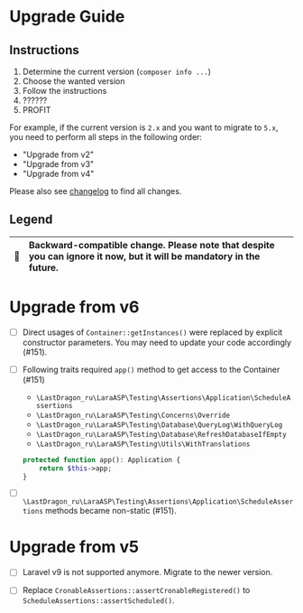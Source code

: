 # Upgrade Guide

[include:file]: ../../docs/Shared/Upgrade.md
[//]: # (start: c70a9a43c0a80bd2e7fa6010a9b2c0fbcab4cb4d536d7a498216d9df7431f7e2)
[//]: # (warning: Generated automatically. Do not edit.)

## Instructions

1. Determine the current version (`composer info ...`)
2. Choose the wanted version
3. Follow the instructions
4. ??????
5. PROFIT

For example, if the current version is `2.x` and you want to migrate to `5.x`, you need to perform all steps in the following order:

* "Upgrade from v2"
* "Upgrade from v3"
* "Upgrade from v4"

Please also see [changelog](https://github.com/LastDragon-ru/lara-asp/releases) to find all changes.

## Legend

| 🤝 | Backward-compatible change. Please note that despite you can ignore it now, but it will be mandatory in the future. |
|:--:|:--------------------------------------------------------------------------------------------------------------------|

[//]: # (end: c70a9a43c0a80bd2e7fa6010a9b2c0fbcab4cb4d536d7a498216d9df7431f7e2)

# Upgrade from v6

[include:file]: ../../docs/Shared/Upgrade/FromV6.md
[//]: # (start: 6b55bf5daea407a4590344596d41efd8368a783e2666bfe431a88a5eeaff3a95)
[//]: # (warning: Generated automatically. Do not edit.)

* [ ] Direct usages of `Container::getInstances()` were replaced by explicit constructor parameters. You may need to update your code accordingly (#151).

[//]: # (end: 6b55bf5daea407a4590344596d41efd8368a783e2666bfe431a88a5eeaff3a95)

* [ ] Following traits required `app()` method to get access to the Container (#151)
  * `\LastDragon_ru\LaraASP\Testing\Assertions\Application\ScheduleAssertions`
  * `\LastDragon_ru\LaraASP\Testing\Concerns\Override`
  * `\LastDragon_ru\LaraASP\Testing\Database\QueryLog\WithQueryLog`
  * `\LastDragon_ru\LaraASP\Testing\Database\RefreshDatabaseIfEmpty`
  * `\LastDragon_ru\LaraASP\Testing\Utils\WithTranslations`

  ```php
  protected function app(): Application {
      return $this->app;
  }
  ```

* [ ] `\LastDragon_ru\LaraASP\Testing\Assertions\Application\ScheduleAssertions` methods became non-static (#151).

# Upgrade from v5

[include:file]: ../../docs/Shared/Upgrade/FromV5.md
[//]: # (start: fd146cf51ef5a8d9d13e0317c09860f472c63cb3d60d02f4d95deb3e12cae73d)
[//]: # (warning: Generated automatically. Do not edit.)

* [ ] Laravel v9 is not supported anymore. Migrate to the newer version.

[//]: # (end: fd146cf51ef5a8d9d13e0317c09860f472c63cb3d60d02f4d95deb3e12cae73d)

* [ ] Replace `CronableAssertions::assertCronableRegistered()` to `ScheduleAssertions::assertScheduled()`.
